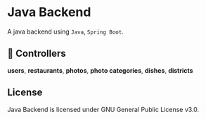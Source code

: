 # Java Backend

A java backend using `Java`, `Spring Boot`.

## 🔧 Controllers

**users**, **restaurants**, **photos**, **photo categories**, **dishes**, **districts**

## License

Java Backend is licensed under GNU General Public License v3.0.